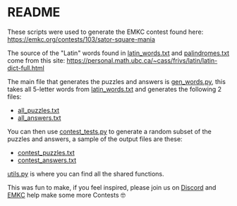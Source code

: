 # README

These scripts were used to generate the EMKC contest found here: <https://emkc.org/contests/103/sator-square-mania>

The source of the "Latin" words found in [latin_words.txt](latin_words.txt) and [palindromes.txt](palindromes.txt) come from this site: <https://personal.math.ubc.ca/~cass/frivs/latin/latin-dict-full.html>

The main file that generates the puzzles and answers is [gen_words.py](gen_words.py), this takes all 5-letter words from [latin_words.txt](latin_words.txt) and generates the following 2 files:

- [all_puzzles.txt](all_puzzles.txt)
- [all_answers.txt](all_answers.txt)

You can then use [contest_tests.py](contest_tests.py) to generate a random subset of the puzzles and answers, a sample of the output files are these:

- [contest_puzzles.txt](contest_puzzles.txt)
- [contest_answers.txt](contest_answers.txt)

[utils.py](utils.py) is where you can find all the shared functions.

This was fun to make, if you feel inspired, please join us on [Discord](https://engineerman.org/discord) and [EMKC](https://emkc.org/) help make some more Contests 🤓
